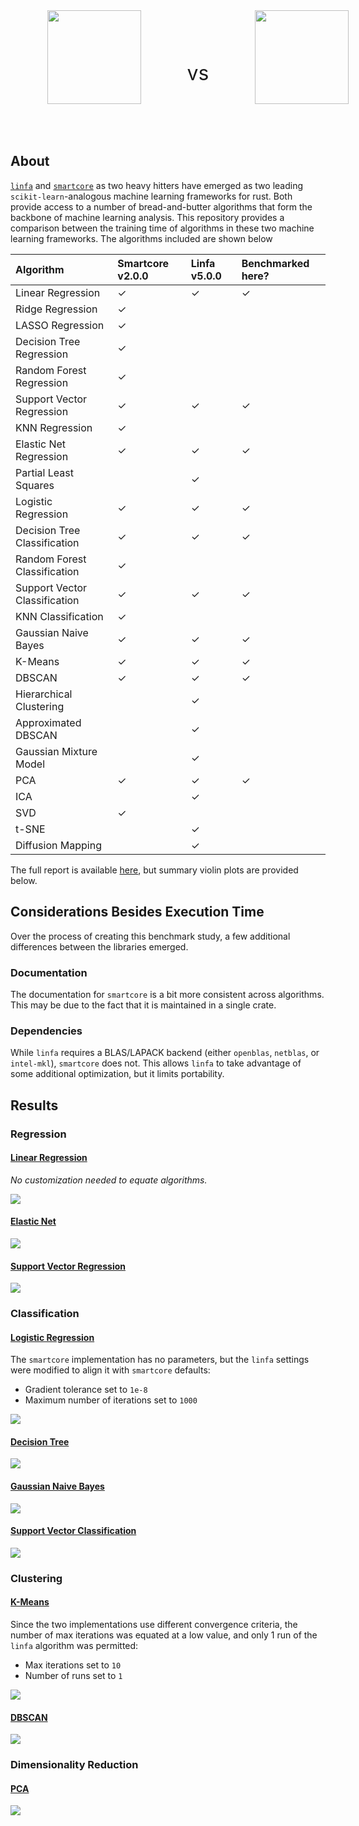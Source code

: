 <div style="width:600px; height: 200px; display: table; text-align: center; margin:auto;">
    <img src="https://raw.githubusercontent.com/rust-ml/linfa/1ba884495e4e2c44d2ef68b220da1f525ad518a5/mascot.svg" width="150"> 
    <span style="display: table-cell; vertical-align: middle; font-size: 32px;">vs</span>
    <img src="https://smartcorelib.org/assets/logo/smartcore.png" width="150">
</div>

## About
[`linfa`](https://rust-ml.github.io/linfa/) and [`smartcore`](https://smartcorelib.org/) as two heavy hitters have emerged as two leading `scikit-learn`-analogous machine learning frameworks for rust. Both provide access to a number of bread-and-butter algorithms that form the backbone of machine learning analysis. This repository provides a comparison between the training time of algorithms in these two machine learning frameworks. The algorithms included are shown below

| Algorithm                     | Smartcore v2.0.0 | Linfa v5.0.0 | Benchmarked here? |
|:------------------------------|:-----------------|:-------------|:------------------|
| Linear Regression             | ✓                | ✓            | ✓                 |
| Ridge Regression              | ✓                |              |                   |
| LASSO Regression              | ✓                |              |                   |
| Decision Tree Regression      | ✓                |              |                   |
| Random Forest Regression      | ✓                |              |                   |
| Support Vector Regression     | ✓                | ✓            | ✓                 |
| KNN Regression                | ✓                |              |                   |
| Elastic Net Regression        | ✓                | ✓            | ✓                 |
| Partial Least Squares         |                  | ✓            |                   |
| Logistic Regression           | ✓                | ✓            | ✓                 |
| Decision Tree Classification  | ✓                | ✓            | ✓                 |
| Random Forest Classification  | ✓                |              |                   |
| Support Vector Classification | ✓                | ✓            | ✓                 |
| KNN Classification            | ✓                |              |                   |
| Gaussian Naive Bayes          | ✓                | ✓            | ✓                 |
| K-Means                       | ✓                | ✓            | ✓                 |
| DBSCAN                        | ✓                | ✓            | ✓                 |
| Hierarchical Clustering       |                  | ✓            |                   |
| Approximated DBSCAN           |                  | ✓            |                   |
| Gaussian Mixture Model        |                  | ✓            |                   |
| PCA                           | ✓                | ✓            | ✓                 |
| ICA                           |                  | ✓            |                   |
| SVD                           | ✓                |              |                   |
| t-SNE                         |                  | ✓            |                   |
| Diffusion Mapping             |                  | ✓            |                   |

The full report is available [here](criterion/report/index.html), but summary violin plots are provided below.

## Considerations Besides Execution Time
Over the process of creating this benchmark study, a few additional differences between the libraries emerged.

### Documentation
The documentation for `smartcore` is a bit more consistent across algorithms. This may be due to the fact that it is maintained in a single crate.

### Dependencies
While `linfa` requires a BLAS/LAPACK backend (either `openblas`, `netblas`, or `intel-mkl`), `smartcore` does not. This allows `linfa` to take advantage of some additional optimization, but it limits portability.

## Results
### Regression
#### [Linear Regression](criterion/Linear%20Regression/report/index.html)
_No customization needed to equate algorithms._

![](criterion/Linear%20Regression/report/violin.svg)

#### [Elastic Net](criterion/Elastic%20Net/report/index.html)

![](criterion/Elastic%20Net/report/violin.svg)


#### [Support Vector Regression](criterion/Support%20Vector%20Regression/report/index.html)

![](criterion/Support%20Vector%20Regression/report/violin.svg)



### Classification
#### [Logistic Regression](criterion/Logistic%20Regression/report/index.html)

The `smartcore` implementation has no parameters, but the `linfa` settings were modified to align it with `smartcore` defaults:

- Gradient tolerance set to `1e-8`
- Maximum number of iterations set to `1000`

![](criterion/Logistic%20Regression/report/violin.svg)

#### [Decision Tree](criterion/Decision%20Tree%20Classification/report/index.html)

![](criterion/Decision%20Tree%20Classification/report/violin.svg)

#### [Gaussian Naive Bayes](criterion/Gaussian%20Naive%20Bayes/report/index.html)

![](criterion/Gaussian%20Naive%20Bayes/report/violin.svg)

#### [Support Vector Classification](criterion/Support%20Vector%20Classification/report/index.html)

![](criterion/Support%20Vector%20Classification/report/violin.svg)



### Clustering
#### [K-Means](criterion/K-Means%20Clustering/report/index.html)

Since the two implementations use different convergence criteria, the number of max iterations was equated at a low value, and only 1 run of the `linfa` algorithm was permitted:

- Max iterations set to `10`
- Number of runs set to `1`

![](criterion/K-Means%20Clustering/report/violin.svg)

#### [DBSCAN](criterion/DBSCAN%20Clustering/report/index.html)

![](criterion/DBSCAN%20Clustering/report/violin.svg)

### Dimensionality Reduction
#### [PCA](criterion/PCA/report/index.html)
![](criterion/PCA/report/violin.svg)
